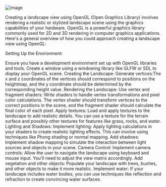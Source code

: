 ![image](https://github.com/anmolllllllll/Landscape-view-with-computer-graphics/assets/121091634/630a2ae6-1cc7-4f4a-9ffa-b5a09ce75ade)

Creating a landscape view using OpenGL (Open Graphics Library) involves rendering a realistic or stylized landscape scene using the graphics capabilities of your hardware. OpenGL is a powerful graphics library commonly used for 2D and 3D rendering in computer graphics applications. Here's a general overview of how you could approach creating a landscape view using OpenGL:

Setting Up the Environment:

Ensure you have a development environment set up with OpenGL libraries and tools.
Create a window using a windowing library like GLFW or SDL to display your OpenGL scene.
Creating the Landscape:
Generate vertices:The x and z coordinates of the vertices should correspond to positions on the heightmap, and the y coordinate should be determined by the corresponding height value.
Rendering the Landscape:
Use vertex and fragment shaders: Write shaders to handle vertex transformations and pixel color calculations. The vertex shader should transform vertices to the correct positions in the scene, and the fragment shader should calculate the final color of each pixel.
Apply textures: Load and apply textures to the landscape to add realistic details. You can use a texture for the terrain surface and possibly other textures for features like grass, rocks, and water.
Lighting and Shadows:
Implement lighting: Apply lighting calculations in your shaders to create realistic lighting effects. This can involve using techniques like Phong shading or normal mapping.
Add shadows: Implement shadow mapping to simulate the interaction between light sources and objects in your scene.
Camera Control:
Implement camera controls: Allow the user to navigate the landscape using keyboard and mouse input. You'll need to adjust the view matrix accordingly.
Add vegetation and other objects: Populate your landscape with trees, bushes, and other objects to make it more realistic.
Implement water: If your landscape includes water bodies, you can use techniques like reflection and refraction to create convincing water surfaces.




